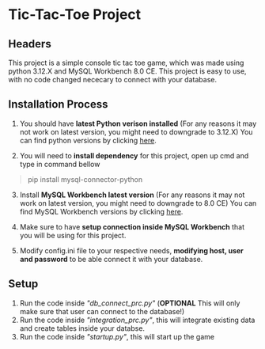# Tic-Tac-Toe Project

## Headers
This project is a simple console tic tac toe game, which was made using python 3.12.X and MySQL Workbench 8.0 CE. This project is easy to use, with no code changed nececary to connect with your database.

## Installation Process

1. You should have **latest Python verison installed** (For any reasons it may not work on latest version, you might need to downgrade to 3.12.X) You can find python versions by clicking [here](https://www.python.org/downloads/).

2. You will need to **install dependency** for this project, open up cmd and type in command bellow

>pip install mysql-connector-python

3. Install **MySQL Workbench latest version** (For any reasons it may not work on latest version, you might need to downgrade to 8.0 CE) You can find MySQL Workbench versions by clicking [here](https://www.mysql.com/products/workbench/).

4. Make sure to have **setup connection inside MySQL Workbench** that you will be using for this project.

5. Modify config.ini file to your respective needs, **modifying host, user and password** to be able connect it with your database.

## Setup

1. Run the code inside *"db_connect_prc.py"* (**OPTIONAL** This will only make sure that user can connect to the database!)
2. Run the code inside *"integration_prc.py"*, this will integrate existing data and create tables inside your databse.
3. Run the code inside *"startup.py"*, this will start up the game

